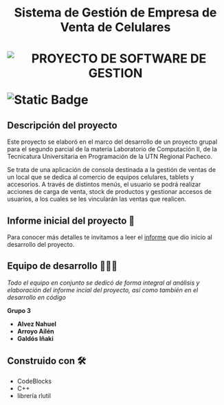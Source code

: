 <h1 align="center"> Sistema de Gestión de Empresa de Venta de Celulares <h1>

<div align="center">
  <img src="https://github.com/iniakig/proyecto-labo2/assets/98610137/153fbd06-c61a-48ba-a80e-5d09357e8391" alt="PROYECTO DE SOFTWARE DE GESTION">
</div>

![Static Badge](https://img.shields.io/badge/ESTADO-EN_DESARROLLO-GREEN)

## Descripción del proyecto

Este proyecto se elaboró en el marco del desarrollo de un proyecto grupal para el segundo parcial de la materia Laboratorio de Computación II, de la Tecnicatura Universitaria en Programación de la UTN Regional Pacheco.

Se trata de una aplicación de consola destinada a la gestión de ventas de un local que se dedica al comercio de equipos celulares, tablets y accesorios. A través de distintos menús, el usuario se podrá realizar acciones de carga de venta, stock de productos y gestionar accesos de usuarios, a los cuales se les vincularán las ventas que realicen.

## Informe inicial del proyecto 📄

Para conocer más detalles te invitamos a leer el [informe](https://drive.google.com/file/d/1E3nkmwtsjTAPbd2PLtvh9VogaaHiG6IX/view?usp=sharing) que dio inicio al desarrollo del proyecto.

## Equipo de desarrollo 💪💪💪

_Todo el equipo en conjunto se dedicó de forma integral al análisis y elaboración del informe incial del proyecto, así como también en el desarrollo en código_

**Grupo 3**

* **Alvez Nahuel**
* **Arroyo Ailén**
* **Galdós Iñaki**

## Construido con 🛠️

* CodeBlocks
* C++
* librería rlutil
